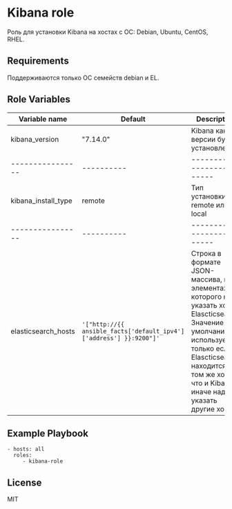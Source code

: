 Kibana role
=========

Роль для установки Kibana на хостах с ОС: Debian, Ubuntu, CentOS, RHEL.

Requirements
------------

Поддерживаются только ОС семейств debian и EL.

Role Variables
--------------

| Variable name | Default | Description |
|----------------|----------|-------------------------|
| kibana_version | "7.14.0" | Kibana какой версии будет установлена |
|----------------|----------|-------------------------|
| kibana_install_type | remote | Тип установки: remote или local |
|----------------|----------|-------------------------|
| elasticsearch_hosts | `'["http://{{ ansible_facts['default_ipv4']['address'] }}:9200"]'` | Строка в формате JSON-массива, в элементах которого надо указать хосты Elascticsearch. Значение по умолчанию используется, только если Elascticsearch находится на том же хосте, что и Kibana; иначе надо указать другие хосты. |

Example Playbook
----------------

    - hosts: all
      roles:
         - kibana-role

License
-------

MIT
